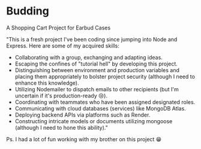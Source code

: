 # Budding
A Shopping Cart Project for Earbud Cases

"This is a fresh project I've been coding since jumping into Node and Express. Here are some of my acquired skills:

- Collaborating with a group, exchanging and adapting ideas.
- Escaping the confines of "tutorial hell" by developing this project.
- Distinguishing between environment and production variables and placing them appropriately to bolster project security (although I need to enhance this knowledge).
- Utilizing Nodemailer to dispatch emails to other recipients (but I'm uncertain if it's production-ready 😢).
- Coordinating with teammates who have been assigned designated roles.
- Communicating with cloud databases (services) like MongoDB Atlas.
- Deploying backend APIs via platforms such as Render.
- Constructing intricate models or documents utilizing mongoose (although I need to hone this ability)."

Ps. I had a lot of fun working with my brother on this project 😁
